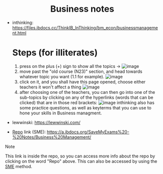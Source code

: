 <div align="center">
  
# Business notes

</div>

- inthinking: https://files.ibdocs.cc/ThinkIB_InThinking/bm_econ/businessmanagement.html
  # Steps (for illiterates)
  
  1. press on the plus (+) sign to show all the topics -> ![image](https://github.com/ahmedosama160/IB-Seniors-2025/assets/59126305/7b445750-5202-438a-af23-b2ad30e64914)
  2. move past the "old course (N23)" section, and head towards whatever topic you want (1.1 for example). ![image](https://github.com/ahmedosama160/IB-Seniors-2025/assets/59126305/4882fba8-6159-4b91-bc76-b776e70e2c72)
  3. click on it, and you shall have this page opened, choose either teachers it won't affect a thing ![image](https://github.com/ahmedosama160/IB-Seniors-2025/assets/59126305/8bc93325-fbb3-450d-95c6-a47f2af09399)
  4. after choosing one of the teachers, you can then go into one of the sub-topics by clicking on any of the hyperlinks (words that can be clicked) that are in those red brackets: ![image](https://github.com/ahmedosama160/IB-Seniors-2025/assets/59126305/3122f665-cf88-4fd8-ad41-b46b1d923563)
inthinking also has some practice questions, as well as keyterms that you can use to hone your skills in Business managment.
- lewwinski: https://lewwinski.com/
- [Repo](https://github.com/ahmedosama160/IB-Seniors-2025/blob/main/RESOURCES%20REPO.md) link (SME): https://a.ibdocs.org/SaveMyExams%20-%20Notes/Business%20Management/
  
> [!NOTE]
> This link is inside the repo, so you can access more info about the repo by clicking on the word "Repo" above.
> This can also be accessed by using the [SME](https://files.ibdocs.cc/SaveMyExams%20-%20Notes/Business%20Management/) method.
